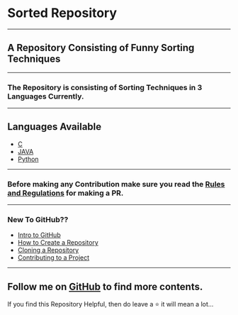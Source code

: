 # Sorted Repository
---------------------------------------
## A Repository Consisting of Funny Sorting Techniques
---------------------------------------
### The Repository is consisting of Sorting Techniques in 3 Languages Currently.
--------------------------------------
## Languages Available
* [C](C/Index.md)
* [JAVA](Java/Index.md)
* [Python](Python/Index.md)
--------------------------------------
### Before making any Contribution make sure you read the [Rules and Regulations](Rules_and_regulation.md) for making a PR.
----------------------------------------
### New To GitHub??
* [Intro to GitHub](https://youtu.be/wTTek8P2VB4)
* [How to Create a Repository](https://youtu.be/o6T5F7-SOAo)
* [Cloning a Repository](https://youtu.be/oYselL5G280)
* [Contributing to a Project](https://youtu.be/4vq07q7g2xE)
-----------------------------------------
Follow me on [GitHub](https://github.com/sayandas722) to find more contents.
-----------------------------------------
If you find this Repository Helpful, then do leave a :star: it will mean a lot...
